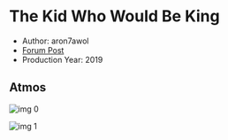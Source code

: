 # The Kid Who Would Be King

* Author: aron7awol
* [Forum Post](https://www.avsforum.com/threads/bass-eq-for-filtered-movies.2995212/post-57867306)
* Production Year: 2019

## Atmos

![img 0](https://i.imgur.com/0rnBXTt.jpg)

![img 1](https://i.imgur.com/SBqt9if.jpg)

